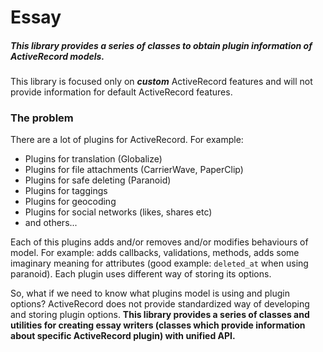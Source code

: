 # Essay

##### This library provides a series of classes to obtain plugin information of ActiveRecord models.
This library is focused only on ***custom*** ActiveRecord features and will not provide information for default ActiveRecord features.

### The problem
There are a lot of plugins for ActiveRecord. For example:

 - Plugins for translation (Globalize)
 - Plugins for file attachments (CarrierWave, PaperClip)
 - Plugins for safe deleting (Paranoid)
 - Plugins for taggings
 - Plugins for geocoding
 - Plugins for social networks (likes, shares etc)
 - and others...

Each of this plugins adds and/or removes and/or modifies behaviours of model. For example: adds callbacks, validations, methods, adds some imaginary meaning for attributes (good example: `deleted_at` when using paranoid). Each plugin uses different way of storing its options.

So, what if we need to know what plugins model is using and plugin options? ActiveRecord does not provide standardized way of developing and storing plugin options. **This library provides a series of classes and utilities for creating essay writers (classes which provide information about specific ActiveRecord plugin) with unified API.**  
